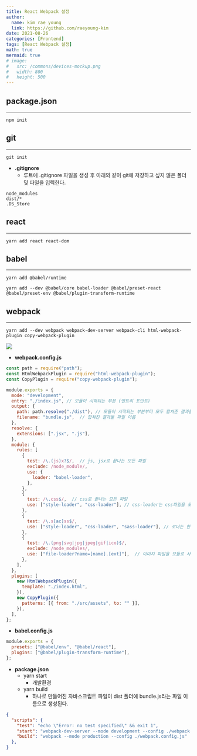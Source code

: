 ```yaml
---
title: React Webpack 설정
author:
  name: kim rae young
  link: https://github.com/raeyoung-kim
date: 2021-08-26
categories: [Frontend]
tags: [React Webpack 설정]
math: true
mermaid: true
# image:
#   src: /commons/devices-mockup.png
#   width: 800
#   height: 500
---
```


## package.json
---
```shell
npm init
```

## git
---
```shell
git init
```
- **.gitignore** 
  - 루트에 .gitignore 파일을 생성 후 아래와 같이 git에 저장하고 싶지 않은 폴더 및 파일을 입력한다. 

```
node_modules
dist/*
.DS_Store
```
## react
---
```shell
yarn add react react-dom
```

## babel
---
```shell
yarn add @babel/runtime
```
```shell
yarn add --dev @babel/core babel-loader @babel/preset-react @babel/preset-env @babel/plugin-transform-runtime
```

## webpack
---
 ```shell
 yarn add --dev webpack webpack-dev-server webpack-cli html-webpack-plugin copy-webpack-plugin
 ```
 ![](https://images.velog.io/images/760kry/post/b383515e-93d0-456a-97d2-aded563677da/Screen%20Shot%202021-08-26%20at%202.52.49%20AM.png)
 
- **webpack.config.js**

```javascript
const path = require("path");
const HtmlWebpackPlugin = require("html-webpack-plugin");
const CopyPlugin = require("copy-webpack-plugin");

module.exports = {
  mode: "development",
  entry: "./index.js", // 모듈이 시작되는 부분 (엔트리 포인트)
  output: {
    path: path.resolve("./dist"), // 모듈이 시작되는 부분부터 모두 합쳐준 결과물을 저장하는 곳
    filename: "bundle.js",  // 합쳐진 결과물 파일 이름
  },
  resolve: {
    extensions: [".jsx", ".js"],
  },
  module: {
    rules: [
      {
        test: /\.(js)x?$/,  // js, jsx로 끝나는 모든 파일
        exclude: /node_module/,
        use: {
          loader: "babel-loader",
        },
      },
      {
        test: /\.css$/,  // css로 끝나는 모든 파일
        use: ["style-loader", "css-loader"], // css-loader는 css파일을 모듈 처럼 사용할 수 있게 해주는 로더이고  style-loader는 css-loader가 처리해준 모듈처럼 사용할 수있게 한 js파일의 css문자열을 브라우저에 html에 주입시켜 브라우저에 보여질 수 있도록 처리해주는 로더이다
      },
      {
        test: /\.s[ac]ss$/,
        use: ["style-loader", "css-loader", "sass-loader"], // 로더는 한 파일에 여러개가 실행될 때 뒤에서 부터 앞으로 실행된다.
      },
      {
        test: /\.(png|svg|jpg|jpeg|gif|ico)$/,
        exclude: /node_modules/,
        use: ["file-loader?name=[name].[ext]"],  // 이미지 파일을 모듈로 사용할 수 있도록 변환하는 역할을 하는 로더이다.
      },
    ],
  },
  plugins: [
    new HtmlWebpackPlugin({
      template: "./index.html",
    }),
    new CopyPlugin({
      patterns: [{ from: "./src/assets", to: "" }],
    }),
  ],
};

```

- **babel.config.js**

```javascript
module.exports = {
  presets: ["@babel/env", "@babel/react"],
  plugins: ["@babel/plugin-transform-runtime"],
};

```
  
 - **package.json**
   - yarn start
     - 개발환경
   - yarn build
     - 하나로 만들어진 자바스크립트 파일이 dist 폴더에 bundle.js라는 파일 이름으로 생성된다.
 
```json
{
  "scripts": {
    "test": "echo \"Error: no test specified\" && exit 1",
    "start": "webpack-dev-server --mode development --config ./webpack.config.js",
    "build": "webpack --mode production --config ./webpack.config.js"
  },
}

```
